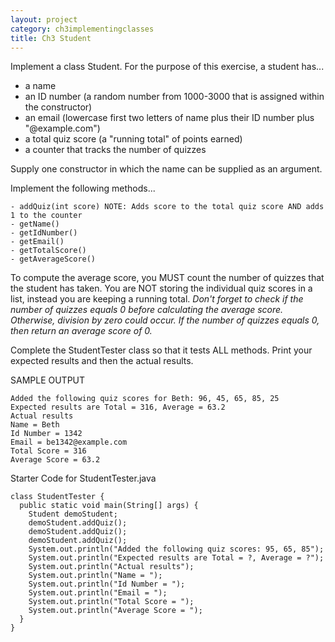 ```yaml
---
layout: project
category: ch3implementingclasses
title: Ch3 Student
---
```

Implement a class Student. For the purpose of this exercise, a student has...

  - a name
  - an ID number (a random number from 1000-3000 that is assigned within the constructor)
  - an email (lowercase first two letters of name plus their ID number plus "@example.com")
  - a total quiz score (a "running total" of points earned)
  - a counter that tracks the number of quizzes

Supply one constructor in which the name can be supplied as an argument.

Implement the following methods...

    - addQuiz(int score) NOTE: Adds score to the total quiz score AND adds 1 to the counter
    - getName()
    - getIdNumber()
    - getEmail()
    - getTotalScore()
    - getAverageScore()

To compute the average score, you MUST count the number of quizzes that the student has taken. You are NOT storing the individual quiz scores in a list, instead you are keeping a running total. *Don't forget to check if the number of quizzes equals 0 before calculating the average score. Otherwise, division by zero could occur. If the number of quizzes equals 0, then return an average score of 0.*

Complete the StudentTester class so that it tests ALL methods. Print your expected results and then the actual results.

SAMPLE OUTPUT
```
Added the following quiz scores for Beth: 96, 45, 65, 85, 25
Expected results are Total = 316, Average = 63.2
Actual results
Name = Beth
Id Number = 1342
Email = be1342@example.com
Total Score = 316
Average Score = 63.2
```


Starter Code for StudentTester.java
```
class StudentTester {
  public static void main(String[] args) {
    Student demoStudent;
    demoStudent.addQuiz();
    demoStudent.addQuiz();
    demoStudent.addQuiz();
    System.out.println("Added the following quiz scores: 95, 65, 85");
    System.out.println("Expected results are Total = ?, Average = ?");
    System.out.println("Actual results");
    System.out.println("Name = ");
    System.out.println("Id Number = ");
    System.out.println("Email = ");
    System.out.println("Total Score = ");
    System.out.println("Average Score = ");
  }
}
```


<!--

@Test
public void getName() {
  Student a = new Student("Amy");
  assertEquals("Amy", a.getName());
  Student b = new Student("Billy");
  assertEquals("Billy", b.getName());
}
@Test
public void getIdNumber() {
  Student a = new Student("Amy");
  int result1 = a.getIdNumber();
  int result2 = a.getIdNumber();
  assertEquals(result1, result2);
  assertEquals(true, result1 > 999);
  assertEquals(true, result1 < 3001);
}
@Test
public void getEmail() {
  Student a = new Student("Xyz");
  int result1 = a.getIdNumber();
  String email1 = a.getEmail();
  int result2 = a.getIdNumber();
  String email2 = a.getEmail();
  int result3 = Integer.parseInt(email1.substring(2,6));
  assertEquals(email1, email2);
  assertEquals(result1, result2);
  assertEquals(result2, result3);
  assertEquals(true, email1.contains("xy"));
  assertEquals(true, email1.contains(""+result1));
  assertEquals(true, email1.contains("@example.com"));
}
@Test
public void getTotalScore() {
  Student b = new Student("Billy");
  assertEquals(0, b.getTotalScore());
  b.addQuiz(99);
  assertEquals(99, b.getTotalScore());
  b.addQuiz(100);
  assertEquals(199, b.getTotalScore());
}
@Test
public void getAverageScore() {
  Student b = new Student("Billy");
  assertEquals(0.0, b.getAverageScore(), 0.00000000001);
  b.addQuiz(99);
  assertEquals(99.0, b.getAverageScore(), 0.00000000001);
  b.addQuiz(100);
  assertEquals(99.5, b.getAverageScore(), 0.00000000001);
  b.addQuiz(65);
  assertEquals(88.0, b.getAverageScore(), 0.00000000001);
  b.addQuiz(70);
  assertEquals(83.5, b.getAverageScore(), 0.00000000001);
}

-->
